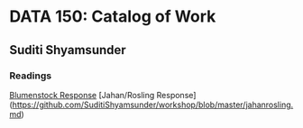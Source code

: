 # DATA 150: Catalog of Work

## Suditi Shyamsunder

### Readings

[Blumenstock Response]( https://suditishyamsunder.github.io/workshop/blumenstock)
[Jahan/Rosling Response] (https://github.com/SuditiShyamsunder/workshop/blob/master/jahanrosling.md)

